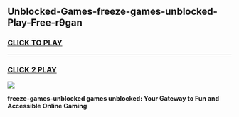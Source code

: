
## Unblocked-Games-freeze-games-unblocked-Play-Free-r9gan
<h3>
<a href="https://premium76.site?title=freeze-games-unblocked&ref=12A">CLICK TO PLAY</a></h3>
<hr>

<h3>
<a href="https://premium76.site?title=freeze-games-unblocked&ref=12A">CLICK 2 PLAY</a>
  
</h3>

<a href="https://premium76.site?title=freeze-games-unblocked&ref=12A"><img src="https://clearcache.store/games.png"></a>


**freeze-games-unblocked games unblocked: Your Gateway to Fun and Accessible Online Gaming**
